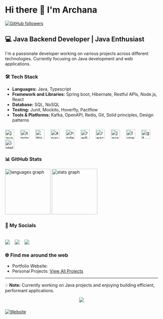 # Hi there 👋 I'm Archana

[![GitHub followers](https://img.shields.io/github/followers/ArchanaNjoshi?label=Follow&style=social)](https://github.com/ArchanaNjoshi)

## 💻 Java Backend Developer | Java Enthusiast

I'm a passionate developer working on various projects across different technologies. Currently focusing on Java development and web applications.

### 🛠️ Tech Stack
- **Languages:** Java, Typescript
- **Framework and Libraries:** Spring boot, Hibernate, Restful APIs, Node.js, React
- **Database:** SQL, NoSQL
- **Testing:** Junit, Mockito, Hoverfly, Pactflow
- **Tools & Platforms:** Kafka, OpenAPI, Redis, Git, Solid principles, Design patterns

###

<div align="left">
  <img src="https://cdn.jsdelivr.net/gh/devicons/devicon/icons/java/java-original.svg" height="30" alt="java logo"  />
  <img width="12" />
  <img src="https://cdn.jsdelivr.net/gh/devicons/devicon/icons/spring/spring-original.svg" height="30" alt="spring logo"  />
  <img width="12" />
  <img src="https://cdn.jsdelivr.net/gh/devicons/devicon/icons/mysql/mysql-original.svg" height="30" alt="mysql logo"  />
  <img width="12" />
  <img src="https://cdn.jsdelivr.net/gh/devicons/devicon/icons/apachekafka/apachekafka-original.svg" height="30" alt="apachekafka logo"  />
  <img width="12" />
  <img src="https://cdn.jsdelivr.net/gh/devicons/devicon/icons/nodejs/nodejs-original.svg" height="30" alt="nodejs logo"  />
  <img width="12" />
  <img src="https://cdn.jsdelivr.net/gh/devicons/devicon/icons/redis/redis-original.svg" height="30" alt="redis logo"  />
  <img width="12" />
  <img src="https://cdn.jsdelivr.net/gh/devicons/devicon/icons/react/react-original.svg" height="30" alt="react logo"  />
  <img width="12" />
  <img src="https://cdn.jsdelivr.net/gh/devicons/devicon/icons/javascript/javascript-original.svg" height="30" alt="javascript logo"  />
  <img width="12" />
  <img src="https://cdn.jsdelivr.net/gh/devicons/devicon/icons/typescript/typescript-original.svg" height="30" alt="typescript logo"  />
  <img width="12" />
  <img src="https://cdn.jsdelivr.net/gh/devicons/devicon/icons/git/git-original.svg" height="30" alt="git logo"  />
  <img width="12" />
  <img src="https://cdn.jsdelivr.net/gh/devicons/devicon/icons/intellij/intellij-original.svg" height="30" alt="intellij logo"  />
</div>

### 📊 GitHub Stats

<div align="left">
  <img src="https://github-readme-stats.vercel.app/api/top-langs?username=ArchanaNjoshi&locale=en&hide_title=false&layout=compact&card_width=320&langs_count=5&theme=dracula&hide_border=false" height="150" alt="languages graph"  />
  <img src="https://github-readme-stats.vercel.app/api?username=ArchanaNjoshi&hide_title=false&hide_rank=false&show_icons=true&include_all_commits=true&count_private=true&disable_animations=false&theme=dracula&locale=en&hide_border=false" height="150" alt="stats graph"  />
</div>


###

### 🤝 My Socials<br/><br/>
<a href="https://www.linkedin.com/in/archana-n-joshi/"><img src="https://img.shields.io/badge/linkedin-%230077B5.svg?&style=for-the-badge&logo=linkedin&logoColor=white"></a>&nbsp;&nbsp;&nbsp;
<a href=""><img src="https://img.shields.io/badge/instagram-%23E4405F.svg?&style=for-the-badge&logo=instagram&logoColor=white"></a>&nbsp;&nbsp;&nbsp;
<a href="https://www.github.com/ArchanaNjoshi"><img src="https://img.shields.io/badge/GitHub-100000?style=for-the-badge&logo=github&logoColor=white"></a>&nbsp;&nbsp;&nbsp;

### 🌐 Find me around the web
- Portfolio Website: [](https://archananjoshi.github.io/ArchanaNjoshi-portfolio/)
- Personal Projects: [View All Projects](https://github.com/ArchanaNjoshi?tab=repositories)

---

💡 **Note:** Currently working on Java projects and enjoying building efficient, performant applications.

<div align="center">
  <img src="https://profile-counter.glitch.me/ArchanaNjoshi/count.svg?"  />
</div>

###
[![Website]()]()


